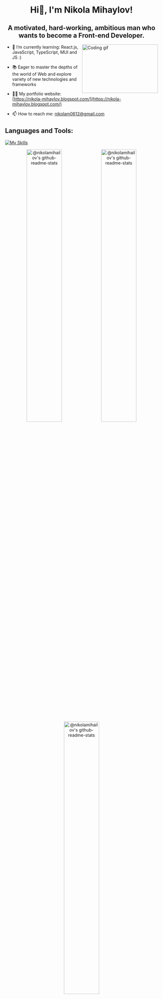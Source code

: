 <h1 align="center">Hi👋, I'm Nikola Mihaylov!</h1>
<h2 align="center">A motivated, hard-working, ambitious man who wants to become a Front-end Developer.</h2> 
<img align="right" alt="Coding gif" width="250" height="160" src="https://globaleducation.s3.ap-south-1.amazonaws.com/globaledu/gif/front-end-development.gif">

- 🌱 I’m currently learning: React.js, JavaScript, TypeScript, MUI and JS :) 
  
- 📚 Eager to master the depths of the world of Web and explore variety of new technologies and frameworks

- 👨‍💻 My portfolio website: [https://nikola-mihaylov.blogspot.com/](https://nikola-mihaylov.blogspot.com/) 

- 📫 How to reach me: nikolam0612@gmail.com

<h2 align="left">Languages and Tools:</h2>

[![My Skills](https://skillicons.dev/icons?i=js,ts,react,html,css,nodejs,expressjs,mongodb,php,wordpress,vscode,java,mysql,eclipse)](https://skillicons.dev)

<p align="center">
<a href="https://github.com/nikolamihailov?tab=repositories"><img align="center" width="48%" src="https://github-readme-streak-stats.herokuapp.com?user=nikolamihailov&theme=gotham&hide_border=true&date_format=M%20j%5B%2C%20Y%5D" alt="@nikolamihailov's github-readme-stats" /></a>
<a href="https://github.com/nikolamihailov?tab=repositories"><img align="center" width="48%" src="https://github-readme-stats-one-bice.vercel.app/api?username=nikolamihailov&theme=gotham&show_icons=true&count_private=true&hide_border=true&role=OWNER,ORGANIZATION_MEMBER,COLLABORATOR"  alt="@nikolamihailov's github-readme-stats"/></a>
</p>
<p align="center">
<a href="https://github.com/nikolamihailov?tab=repositories"><img align="center" width="48%" src="https://github-readme-stats.vercel.app/api/top-langs/?username=nikolamihailov&layout=compact&theme=gotham&hide_border=true" alt="@nikolamihailov's github-readme-stats"/></a>
</p>

